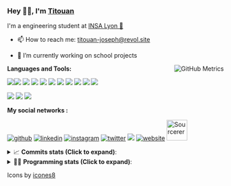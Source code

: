 <!--
**titouan-joseph/titouan-joseph** is a ✨ _special_ ✨ repository because its `README.md` (this file) appears on your GitHub profile.

Here are some ideas to get you started:

- 🔭 I’m currently working on ...
- 🌱 I’m currently learning ...
- 👯 I’m looking to collaborate on ...
- 🤔 I’m looking for help with ...
- 💬 Ask me about ...
- 📫 How to reach me: ...
- 😄 Pronouns: ...
- ⚡ Fun fact: ...
-->

### Hey 👋🏽, I'm [Titouan](https://github.com/Titouan-Joseph) 

I'm a engineering student at  [INSA Lyon 🦏](https://www.insa-lyon.fr/en/)

- 📫 How to reach me: [titouan-joseph@revol.site](mailto:titouan-joseph@revol.site)
- 🔭 I’m currently working on school projects


  <img align="right" alt="GitHub Metrics" src="https://metrics.lecoq.io/titouan-joseph" />

**Languages and Tools:**

[<img src="https://img.icons8.com/color/48/000000/python.png"/>]()[<img src="https://img.icons8.com/color/48/000000/java-coffee-cup-logo.png"/>]() [<img src="https://img.icons8.com/color/48/000000/c-programming.png"/>]() [<img src="https://img.icons8.com/color/48/000000/javascript.png"/>]() [<img src="https://img.icons8.com/color/48/000000/selenium-test-automation.png"/>]() [<img src="https://img.icons8.com/color/48/000000/git.png"/>]() [<img src="https://img.icons8.com/color/48/000000/console.png"/>]() [<img src="https://img.icons8.com/color/48/000000/android-os.png"/>]() [<img src="https://img.icons8.com/color/48/000000/pycharm.png"/>]() [<img src="https://img.icons8.com/color/48/000000/virtualbox.png"/>]() [<img src="https://img.icons8.com/color/48/000000/windows-10.png"/>]()

[<img src="https://img.icons8.com/color/48/000000/linux.png"/>]() [<img src="https://img.icons8.com/color/48/000000/nginx.png"/>]() [<img src="https://img.icons8.com/color/48/000000/raspberry-pi.png"/>]()

**My social networks :**

[<img src='https://img.icons8.com/fluent/48/000000/github.png' alt="github">](https://github.com/titouan-joseph)  [<img src='https://img.icons8.com/color/48/000000/linkedin.png' alt='linkedin'>](https://www.linkedin.com/in/titouan-joseph-revol/)  [<img src='https://img.icons8.com/color/48/000000/instagram-new.png' alt='instagram'>](https://www.instagram.com/tit_re/)  [<img src='https://img.icons8.com/color/48/000000/twitter.png' alt='twitter'>](https://twitter.com/josephrevol) [<img src="https://img.icons8.com/color/48/000000/facebook.png"/>](https://www.facebook.com/titre01) [<img src='https://img.icons8.com/fluent/48/000000/website.png' alt='website'>](https://titouan-joseph.revol.site) [<img src="https://sourcerer.io/icons/logo-sharing.svg" height="48px" alt="Sourcerer">](https://sourcerer.io/titouan-joseph) 

<details>
 <summary>📈 <b>Commits stats (Click to expand)</b>: </summary>
    <a href="https://sourcerer.io/titouan-joseph"><img src="https://img.shields.io/badge/Python-148%20commits-orange.svg" alt=""></a>
    <a href="https://sourcerer.io/titouan-joseph"><img src="https://img.shields.io/badge/Java-27%20commits-orange.svg" alt=""></a>
    <a href="https://sourcerer.io/titouan-joseph"><img src="https://img.shields.io/badge/C-23%20commits-orange.svg" alt=""></a>
    <a href="https://sourcerer.io/titouan-joseph"><img src="https://img.shields.io/badge/JavaScript-18%20commits-orange.svg" alt=""></a>
</details>


<details>
 <summary>👨‍💻 <b>Programming stats (Click to expand)</b>: </summary>
<!--START_SECTION:waka-->
**🐱 My Github Data** 

> 🏆 412 Contributions in the Year 2020
 > 
> 📦 17.8 kB Used in Github's Storage 
 > 
> 🚫 Not Opted to Hire
 > 
> 📜 22 Public Repositories
 > 
> 🔑 2 Private Repositories 

**I'm an Early 🐤** 

```text
🌞 Morning    57 commits     ███░░░░░░░░░░░░░░░░░░░░░░   14.18% 
🌆 Daytime    151 commits    █████████░░░░░░░░░░░░░░░░   37.56% 
🌃 Evening    141 commits    ████████░░░░░░░░░░░░░░░░░   35.07% 
🌙 Night      53 commits     ███░░░░░░░░░░░░░░░░░░░░░░   13.18%

```
📅 **I'm Most Productive on Wednesday** 

```text
Monday       42 commits     ██░░░░░░░░░░░░░░░░░░░░░░░   10.45% 
Tuesday      61 commits     ███░░░░░░░░░░░░░░░░░░░░░░   15.17% 
Wednesday    125 commits    ███████░░░░░░░░░░░░░░░░░░   31.09% 
Thursday     40 commits     ██░░░░░░░░░░░░░░░░░░░░░░░   9.95% 
Friday       40 commits     ██░░░░░░░░░░░░░░░░░░░░░░░   9.95% 
Saturday     47 commits     ███░░░░░░░░░░░░░░░░░░░░░░   11.69% 
Sunday       47 commits     ███░░░░░░░░░░░░░░░░░░░░░░   11.69%

```


📊 **This Week I Spent My Time On** 

```text
⌚︎ Time Zone: Europe/Paris

💬 Programming Languages: 
C                        6 hrs 20 mins       ██████████████░░░░░░░░░░░   59.48% 
Python                   3 hrs 57 mins       █████████░░░░░░░░░░░░░░░░   37.06% 
Makefile                 16 mins             ░░░░░░░░░░░░░░░░░░░░░░░░░   2.51% 
Git Config               2 mins              ░░░░░░░░░░░░░░░░░░░░░░░░░   0.42% 
Text                     1 min               ░░░░░░░░░░░░░░░░░░░░░░░░░   0.25%

🔥 Editors: 
Atom                     6 hrs 39 mins       ███████████████░░░░░░░░░░   62.32% 
PyCharmCore              3 hrs 59 mins       █████████░░░░░░░░░░░░░░░░   37.4% 
WebStorm                 1 min               ░░░░░░░░░░░░░░░░░░░░░░░░░   0.27% 
VS Code                  0 secs              ░░░░░░░░░░░░░░░░░░░░░░░░░   0.01%

🐱‍💻 Projects: 
PRS-4TC                  6 hrs 39 mins       ███████████████░░░░░░░░░░   62.32% 
ASTUSbot                 3 hrs 59 mins       █████████░░░░░░░░░░░░░░░░   37.31% 
project_a                1 min               ░░░░░░░░░░░░░░░░░░░░░░░░░   0.27% 
AutoClicMessenger        0 secs              ░░░░░░░░░░░░░░░░░░░░░░░░░   0.09% 
Unknown Project          0 secs              ░░░░░░░░░░░░░░░░░░░░░░░░░   0.01%

💻 Operating System: 
Windows                  10 hrs 40 mins      █████████████████████████   100.0%

```

**I Mostly Code in Python** 

```text
Python                   11 repos            ████████████░░░░░░░░░░░░░   47.83% 
Shell                    3 repos             ███░░░░░░░░░░░░░░░░░░░░░░   13.04% 
JavaScript               3 repos             ███░░░░░░░░░░░░░░░░░░░░░░   13.04% 
C                        2 repos             ██░░░░░░░░░░░░░░░░░░░░░░░   8.7% 
Go                       1 repo              █░░░░░░░░░░░░░░░░░░░░░░░░   4.35%

```



<!--END_SECTION:waka-->

</details>

Icons by [icones8](https://icones8.fr/)